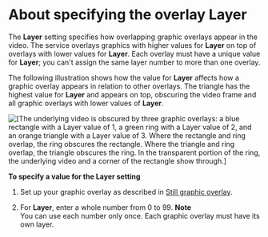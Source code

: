 # About specifying the overlay **Layer**<a name="using-multiple-overlays"></a>

The **Layer** setting specifies how overlapping graphic overlays appear in the video\. The service overlays graphics with higher values for **Layer** on top of overlays with lower values for **Layer**\. Each overlay must have a unique value for **Layer**; you can't assign the same layer number to more than one overlay\.

The following illustration shows how the value for **Layer** affects how a graphic overlay appears in relation to other overlays\. The triangle has the highest value for **Layer** and appears on top, obscuring the video frame and all graphic overlays with lower values of **Layer**\.

![\[The underlying video is obscured by three graphic overlays: a blue rectangle with a Layer value of 1, a green ring with a Layer value of 2, and an orange triangle with a Layer value of 3. Where the rectangle and ring overlap, the ring obscures the rectangle. Where the triangle and ring overlap, the triangle obscures the ring. In the transparent portion of the ring, the underlying video and a corner of the rectangle show through.\]](http://docs.aws.amazon.com/mediaconvert/latest/ug/images/ImgIns-Layer.png)

**To specify a value for the **Layer** setting**

1. Set up your graphic overlay as described in [Still graphic overlay](setting-up-a-graphic-overlay.md)\.

1. For **Layer**, enter a whole number from 0 to 99\. 
**Note**  
You can use each number only once\. Each graphic overlay must have its own layer\.